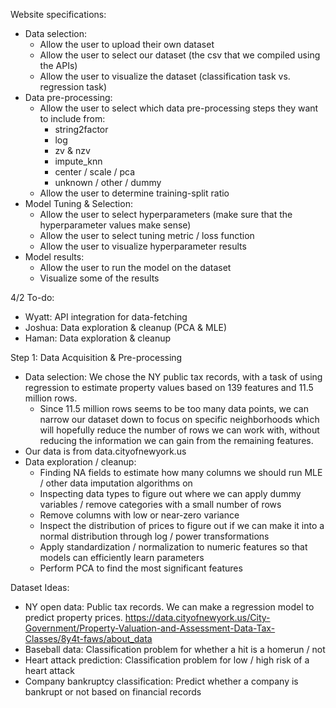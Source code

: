 Website specifications:
- Data selection:
  - Allow the user to upload their own dataset
  - Allow the user to select our dataset (the csv that we compiled using the APIs)
  - Allow the user to visualize the dataset (classification task vs. regression task)
- Data pre-processing:
  - Allow the user to select which data pre-processing steps they want to include from:
    - string2factor
    - log
    - zv & nzv
    - impute_knn
    - center / scale / pca
    - unknown / other / dummy
  - Allow the user to determine training-split ratio
- Model Tuning & Selection:
  - Allow the user to select hyperparameters (make sure that the hyperparameter values make sense)
  - Allow the user to select tuning metric / loss function
  - Allow the user to visualize hyperparameter results
- Model results:
  - Allow the user to run the model on the dataset
  - Visualize some of the results

4/2 To-do:
- Wyatt: API integration for data-fetching
- Joshua: Data exploration & cleanup (PCA & MLE)
- Haman: Data exploration & cleanup

Step 1: Data Acquisition & Pre-processing
- Data selection: We chose the NY public tax records, with a task of using regression to estimate property values based on 139 features and 11.5 million rows. 
  - Since 11.5 million rows seems to be too many data points, we can narrow our dataset down to focus on specific neighborhoods which will hopefully reduce the number of rows we can work with, without reducing the information we can gain from the remaining features.
- Our data is from data.cityofnewyork.us
- Data exploration / cleanup:
  - Finding NA fields to estimate how many columns we should run MLE / other data imputation algorithms on
  - Inspecting data types to figure out where we can apply dummy variables / remove categories with a small number of rows
  - Remove columns with low or near-zero variance
  - Inspect the distribution of prices to figure out if we can make it into a normal distribution through log / power transformations
  - Apply standardization / normalization to numeric features so that models can efficiently learn parameters
  - Perform PCA to find the most significant features

Dataset Ideas:
- NY open data: Public tax records. We can make a regression model to predict property prices. https://data.cityofnewyork.us/City-Government/Property-Valuation-and-Assessment-Data-Tax-Classes/8y4t-faws/about_data
- Baseball data: Classification problem for whether a hit is a homerun / not
- Heart attack prediction: Classification problem for low / high risk of a heart attack
- Company bankruptcy classification: Predict whether a company is bankrupt or not based on financial records
